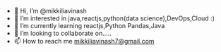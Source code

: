 - 👋 Hi, I’m @mikkiliavinash
- 👀 I’m interested in java,reactjs,python(data science),DevOps,Cloud :)
- 🌱 I’m currently learning reactjs,Python Pandas,Java
- 💞️ I’m looking to collaborate on.....
- 📫 How to reach me mikkiliavinash7@gmail.com

<!---
mikkiliavinash/mikkiliavinash is a ✨ special ✨ repository because its `README.md` (this file) appears on your GitHub profile.
You can click the Preview link to take a look at your changes.
--->
